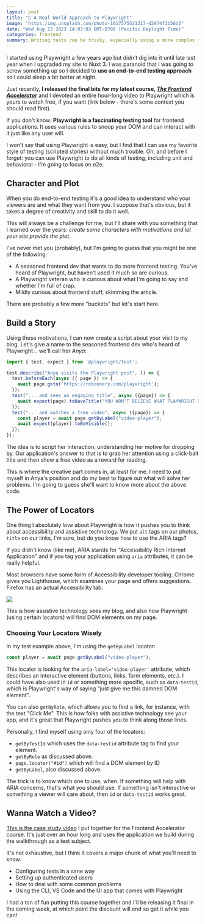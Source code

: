 ```yaml
---
layout: post
title: "🤖 A Real World Approach to Playwright"
image: "https:/img.unsplash.com/photo-1617575521317-d2974f3b56d2"
date: "Wed Aug 23 2023 14:03:03 GMT-0700 (Pacific Daylight Time)"
categories: frontend
summary: Writing tests can be tricky, especially using a more complex tool like Playwright. I took some time and dug in over the last year and I'm happy I did.      
---
```


I started using Playwright a few years ago but didn't dig into it until late last year when I upgraded my site to Nuxt 3\. I was paranoid that I was going to screw something up so I decided to **use an end-to-end testing approach** so I could sleep a bit better at night.

Just recently, **I released the final bits for my latest course, [_The Frontend Accelerator_](//frontend-accelerator/)** and I devoted an entire hour-long video to Playwright which is yours to watch free, if you want (link below - there's some context you should read first). 

If you don't know: **Playwright is a fascinating testing tool** for frontend applications. It uses various rules to snoop your DOM and can interact with it just like any user will.

I won't say that using Playwright is easy, but I find that I can use my favorite style of testing (scripted stories) without much trouble. Oh, and before I forget: you can use Playwright to do all kinds of testing, including unit and behavioral - I'm going to focus on e2e.

## Character and Plot

When you do end-to-end testing it's a good idea to understand who your viewers are and what they want from you. I suppose that's obvious, but it takes a degree of creativity and skill to do it well. 

This will always be a challenge for me, but I'll share with you something that I learned over the years: _create some characters with motivations and let your site provide the plot_.

I've never met you (probably), but I'm going to guess that you might be one of the following:

* A seasoned frontend dev that wants to do more frontend testing. You've heard of Playwright, but haven't used it much so are curious.
* A Playwright veteran who is curious about what I'm going to say and whether I'm full of crap.
* Mildly curious about frontend stuff, skimming the article.

There are probably a few more "buckets" but let's start here.

## Build a Story

Using these motivations, I can now create a script about your visit to my blog. Let's give a name to the seasoned frontend dev who's heard of Playwright... we'll call her _Anya_:

```js
import { test, expect } from '@playwright/test';

test.describe("Anya visits the Playwright post", () => {
  test.beforeEach(async ({ page }) => {
    await page.goto('https://robconery.com/playwright');
  });
  test("... and sees an engaging title", async ({page}) => {
    await expect(page).toHaveTitle("YOU WON'T BELIEVE WHAT PLAYWRIGHT DOES TO YOUR CODE")
  });
  test("... and watches a free video", async ({page}) => {
    const player = await page.getByLabel("video-player");
    await expect(player).toBeVisible();
  });
});

```

The idea is to script her interaction, understanding her motive for dropping by. Our application's answer to that is to grab her attention using a click-bait title and then show a free video as a reward for reading.

This is where the creative part comes in, at least for me. I need to put myself in Anya's position and do my best to figure out what will solve her problems. I'm going to guess she'll want to know more about the above code.

## The Power of Locators

One thing I absolutely _love_ about Playwright is how it pushes you to think about accessibility and assistive technology. We put `alt` tags on our photos, `title` on our links, I'm sure, but do you know how to use the ARIA tags?

If you didn't know (like me), ARIA stands for "Accessibility Rich Internet Application" and if you tag your application using `aria` attributes, it can be really helpful.

Most browsers have some form of Accessibility developer tooling. Chrome gives you Lighthouse, which examines your page and offers suggestions. Firefox has an actual Accessibility tab:

![](/2023/08/screenshot_121.jpg)

This is how assistive technology sees my blog, and also how Playwright (using certain locators) will find DOM elements on my page.

### Choosing Your Locators Wisely

In my test example above, I'm using the `getByLabel` locator:

```js
const player = await page.getByLabel("video-player");

```

This locator is looking for the `aria-label='video-player'` attribute, which describes an interactive element (buttons, links, form elements, etc.). I could have also used in `id` or something more specific, such as `data-testid`, which is Playwright's way of saying "just give me this damned DOM element".

You can also `getByRole`, which allows you to find a link, for instance, with the text "Click Me". This is how folks with assistive technology see your app, and it's great that Playwright pushes you to think along those lines.

Personally, I find myself using only four of the locators:

* `getByTestId` which uses the `data-testid` attribute tag to find your element.
* `getByRole` as discussed above.
* `page.locator("#id")` which will find a DOM element by ID
* `getByLabel`, also discussed above.

The trick is to know which one to use, when. If something will help with ARIA concerns, that's what you should use. If something isn't interactive or something a viewer will care about, then `id` or `data-testid` works great.

## Wanna Watch a Video?

[This is the case study video](https://app.bigmachine.io/courses/accelerator/playwright) I put together for the Frontend Accelerator course. It's just over an hour long and uses the application we build during the walkthrough as a test subject.

It's not exhaustive, but I think it covers a major chunk of what you'll need to know:

* Configuring tests in a sane way
* Setting up authenticated users
* How to deal with some common problems
* Using the CLI, VS Code and the UI app that comes with Playwright

I had a ton of fun putting this course together and I'll be releasing it final in the coming week, at which point the discount will end so get it while you can!